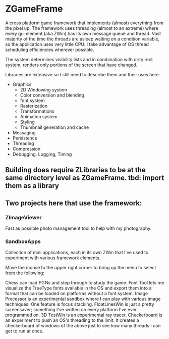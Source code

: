 # ZGameFrame
A cross platform game framework that implements (almost) everything from the pixel up. 
The framework uses threading (almost to an extreme) where every gui element (aka ZWin) has its own message queue and thread. Vast majority of the time the threads are asleep waiting on a condition variable, so the application uses very little CPU. I take advantage of OS thread scheduling efficiencies wherever possible.

The system determines visibility lists and in combination with dirty rect system, renders only portions of the screen that have changed.


Libraries are extensive so I still need to describe them and their uses here. <tbd>

* Graphics 
  * 2D Windowing system
  * Color conversion and blending
  * font system
  * Rasterization
  * Transformations
  * Animation system
  * Styling
  * Thumbnail generation and cache
* Messaging
* Persistence
* Threading
* Compression
* Debugging, Logging, Timing


## Building does require ZLibraries to be at the same directory level as ZGameFrame. tbd: import them as a library

## Two projects here that use the framework:

### ZImageViewer
Fast as possible photo management tool to help with my photography.

### SandboxApps
Collection of mini applications, each in its own ZWin that I've used to experiment with various framework elements.

Move the mouse to the upper right corner to bring up the menu to select from the following:

Chess can load PGNs and step through to study the game. 
Font Tool lets me visualize the TrueType fonts available in the OS and export them into a format that can be loaded on platforms without a font system.
Image Processor is an experimental sandbox where I can play with various image techniques. One feature is focus stacking.
FloatLinesWin is just a pretty screensaver; something I've written on every platform I've ever programmed on.
3D TestWin is an experimental ray tracer.
Checkerboard is an experiment to push an OS's threading to the limit. It creates a checkerboard of windows of the above just to see how many threads I can get to run at once.

